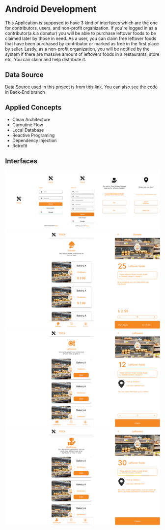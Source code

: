 # Android Development
This Application is supposed to have 3 kind of interfaces which are the one for contributors, users, and non-profit organization. If you're logged in as a 
contributor(a.k.a donatur) you will be able to purchase leftover foods to be claimed later by those in need. As a user, you can claim free leftover foods that have been
purchased by contributor or marked as free in the first place by seller. Lastly, as a non-profit organization, you will be notified by the system if there are massive 
amount of leftovers foods in a restaurants, store etc. You can claim and help distribute it.

## Data Source
[link]:https://github.com/Barbarpotato/Treasure-Hacktahons-BackendAPI
Data Source used in this project is from this [link][link]. You can also see the code in Back-End branch

## Applied Concepts
- Clean Architecture
- Curoutine Flow
- Local Database
- Reactive Programing
- Dependency Injection
- Retrofit

## Interfaces
![login](https://github.com/Monica255/Treasure-Hackathon/blob/Android-Development/UI/login.png)
![contributor](https://github.com/Monica255/Treasure-Hackathon/blob/Android-Development/UI/contributor.png)
![user](https://github.com/Monica255/Treasure-Hackathon/blob/Android-Development/UI/user.png)
![non_profit organization](https://github.com/Monica255/Treasure-Hackathon/blob/Android-Development/UI/npo.png)







